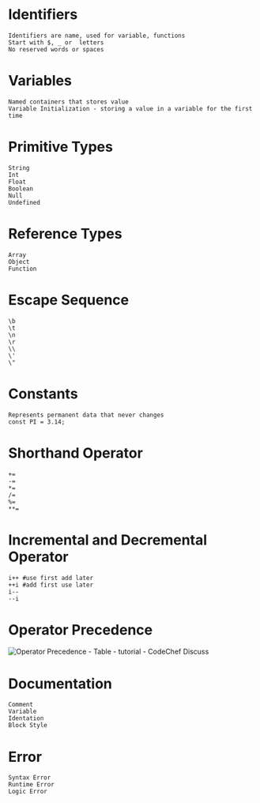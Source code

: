 # Identifiers
```
Identifiers are name, used for variable, functions
Start with $, _ or  letters
No reserved words or spaces
```
# Variables
```
Named containers that stores value 
Variable Initialization - storing a value in a variable for the first time
```

# Primitive Types
```
String
Int
Float
Boolean
Null
Undefined
```
# Reference  Types
```
Array
Object
Function
```
# Escape Sequence
```
\b
\t
\n
\r
\\
\'
\"
```
# Constants
 ```
 Represents permanent data that never changes
 const PI = 3.14;
 ```

# Shorthand Operator
```
+=
-=
*=
/=
%=
**=
```
# Incremental and Decremental Operator
```
i++ #use first add later
++i #add first use later
i--
--i
```
# Operator Precedence
![Operator Precedence - Table - tutorial - CodeChef Discuss](https://discuss.codechef.com/upfiles/C.PNG)

# Documentation
```
Comment
Variable
Identation
Block Style
```

# Error
```
Syntax Error
Runtime Error
Logic Error
```